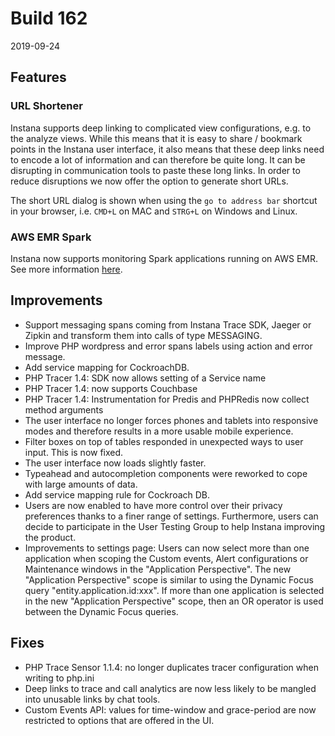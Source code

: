 # Build 162

2019-09-24

## Features

### URL Shortener

Instana supports deep linking to complicated view configurations, e.g. to the analyze views. While this means that it is
easy to share / bookmark points in the Instana user interface, it also means that these deep links need to encode a lot
of information and can therefore be quite long. It can be disrupting in communication tools to paste these long links.
In order to reduce disruptions we now offer the option to generate short URLs.

The short URL dialog is shown when using the `go to address bar` shortcut in your browser, i.e. `CMD+L` on MAC and
`STRG+L` on Windows and Linux.

### AWS EMR Spark

Instana now supports monitoring Spark applications running on AWS EMR. See more information [here](https://docs.instana.io/ecosystem/apache-spark).

## Improvements

- Support messaging spans coming from Instana Trace SDK, Jaeger or Zipkin and transform them into calls of type MESSAGING.
- Improve PHP wordpress and error spans labels using action and error message.
- Add service mapping for CockroachDB.
- PHP Tracer 1.4: SDK now allows setting of a Service name
- PHP Tracer 1.4: now supports Couchbase
- PHP Tracer 1.4: Instrumentation for Predis and PHPRedis now collect method arguments
- The user interface no longer forces phones and tablets into responsive modes and therefore results in a more usable
  mobile experience.
- Filter boxes on top of tables responded in unexpected ways to user input. This is now fixed.
- The user interface now loads slightly faster.
- Typeahead and autocompletion components were reworked to cope with large amounts of data.
- Add service mapping rule for Cockroach DB.
- Users are now enabled to have more control over their privacy preferences thanks to a finer range of settings. Furthermore, users can decide to participate in the User Testing Group to help Instana improving the product.
- Improvements to settings page: Users can now select more than one application when scoping the Custom events, Alert configurations or Maintenance windows in the "Application Perspective". The new "Application Perspective" scope is similar to using the Dynamic Focus query "entity.application.id:xxx". If more than one application is selected in the new "Application Perspective" scope, then an OR operator is used between the Dynamic Focus queries.

## Fixes

- PHP Trace Sensor 1.1.4: no longer duplicates tracer configuration when writing to php.ini
- Deep links to trace and call analytics are now less likely to be mangled into unusable links by chat tools.
- Custom Events API: values for time-window and grace-period are now restricted to options that are offered in the UI.
